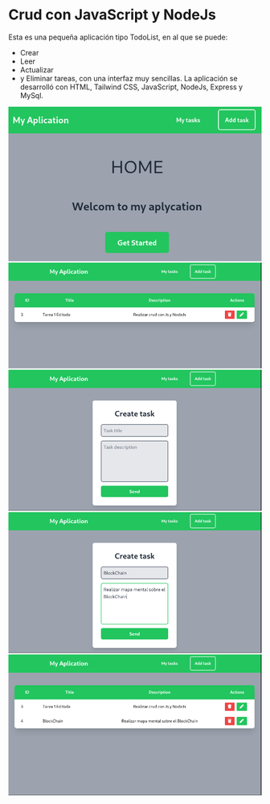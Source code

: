 # Crud con JavaScript y NodeJs
Esta es una pequeña aplicación tipo TodoList, en al que se puede:
- Crear 
- Leer
- Actualizar
- y Eliminar tareas, con una interfaz muy sencillas.
La aplicación se desarrolló con HTML, Tailwind CSS, JavaScript, NodeJs, Express y MySql.

![Home](/images/img1.png)
![Lista de tareas](/images/img2.png)
![Crear tarea](/images/img3.png)
![Agregar tarea](/images/img4.png)
![Tarea agregada](/images/img5.png)


